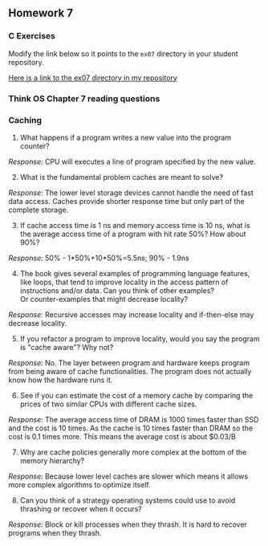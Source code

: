 ## Homework 7

### C Exercises

Modify the link below so it points to the `ex07` directory in your
student repository.

[Here is a link to the ex07 directory in my repository](https://github.com/zy-feng/ExercisesInC/tree/master/exercises/ex07)

### Think OS Chapter 7 reading questions

### Caching

1) What happens if a program writes a new value into the program counter?

*Response:* CPU will executes a line of program specified by the new value.

2) What is the fundamental problem caches are meant to solve?

*Response:* The lower level storage devices cannot handle the need of fast data access. Caches provide shorter response time but only part of the complete storage.

3) If cache access time is 1 ns and memory access time is 10 ns, what is the average
access time of a program with hit rate 50%?  How about 90%?

*Response:* 50% - 1\*50%+10\*50%=5.5ns; 90% - 1.9ns

4) The book gives several examples of programming language features, like loops, that tend 
to improve locality in the access pattern of instructions and/or data.  Can you think of other examples?  
Or counter-examples that might decrease locality?

*Response:* Recursive accesses may increase locality and if-then-else may decrease locality.

5)  If you refactor a program to improve locality, would you say the program is "cache aware"?  Why not?

*Response:* No. The layer between program and hardware keeps program from being aware of cache functionalities. The program does not actually know how the hardware runs it.

6) See if you can estimate the cost of a memory cache by comparing the prices of two similar CPUs with 
different cache sizes.

*Response:* The average access time of DRAM is 1000 times faster than SSD and the cost is 10 times. As the cache is 10 times faster than DRAM so the cost is 0.1 times more. This means the average cost is about $0.03/B

7) Why are cache policies generally more complex at the bottom of the memory hierarchy?

*Response:* Because lower level caches are slower which means it allows more complex algorithms to optimize itself.

8) Can you think of a strategy operating systems could use to avoid thrashing or recover when it occurs?

*Response:* Block or kill processes when they thrash. It is hard to recover programs when they thrash.

 

